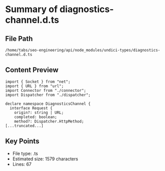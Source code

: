 # Summary of diagnostics-channel.d.ts
  
## File Path
`/home/tabs/seo-engineering/api/node_modules/undici-types/diagnostics-channel.d.ts`

## Content Preview
```
import { Socket } from "net";
import { URL } from "url";
import Connector from "./connector";
import Dispatcher from "./dispatcher";

declare namespace DiagnosticsChannel {
  interface Request {
    origin?: string | URL;
    completed: boolean;
    method?: Dispatcher.HttpMethod;
[...truncated...]
```

## Key Points
- File type: .ts
- Estimated size: 1579 characters
- Lines: 67
